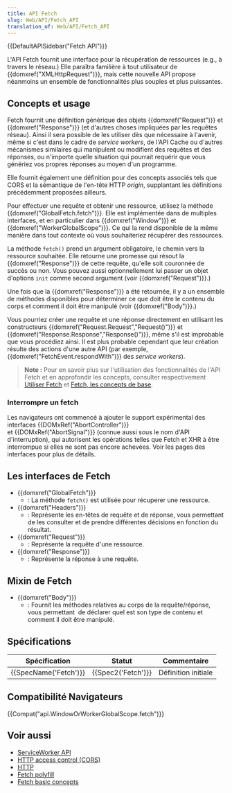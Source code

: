 ```yaml
---
title: API Fetch
slug: Web/API/Fetch_API
translation_of: Web/API/Fetch_API
---
```

{{DefaultAPISidebar("Fetch API")}}

L'API Fetch fournit une interface pour la récupération de ressources (e.g., à travers le réseau.) Elle paraîtra familière à tout utilisateur de {{domxref("XMLHttpRequest")}}, mais cette nouvelle API propose néanmoins un ensemble de fonctionnalités plus souples et plus puissantes.

## Concepts et usage

Fetch fournit une définition générique des objets {{domxref("Request")}} et {{domxref("Response")}} (et d'autres choses impliquées par les requêtes réseau). Ainsi il sera possible de les utiliser dès que nécessaire à l'avenir, même si c'est dans le cadre de _service workers_, de l'API Cache ou d'autres mécanismes similaires qui manipulent ou modifient des requêtes et des réponses, ou n'importe quelle situation qui pourrait requérir que vous génériez vos propres réponses au moyen d'un programme.

Elle fournit également une définition pour des concepts associés tels que CORS et la sémantique de l'en-tête HTTP _origin_, supplantant les définitions précédemment proposées ailleurs.

Pour effectuer une requête et obtenir une ressource, utilisez la méthode {{domxref("GlobalFetch.fetch")}}. Elle est implémentée dans de multiples interfaces, et en particulier dans {{domxref("Window")}} et {{domxref("WorkerGlobalScope")}}. Ce qui la rend disponible de la même manière dans tout contexte où vous souhaiteriez récupérer des ressources.

La méthode `fetch()` prend un argument obligatoire, le chemin vers la ressource souhaitée. Elle retourne une promesse qui résout la {{domxref("Response")}} de cette requête, qu'elle soit couronnée de succès ou non. Vous pouvez aussi optionnellement lui passer un objet d'options `init` comme second argument (voir {{domxref("Request")}}.)

Une fois que la {{domxref("Response")}} a été retournée, il y a un ensemble de méthodes disponibles pour déterminer ce que doit être le contenu du corps et comment il doit être manipulé (voir {{domxref("Body")}}.)

Vous pourriez créer une requête et une réponse directement en utilisant les constructeurs {{domxref("Request.Request","Request()")}} et {{domxref("Response.Response","Response()")}}, même s'il est improbable que vous procédiez ainsi. Il est plus probable cependant que leur création résulte des actions d'une autre API (par exemple, {{domxref("FetchEvent.respondWith")}} des _service workers_).

> **Note :** Pour en savoir plus sur l'utilisation des fonctionnalités de l'API Fetch et en approfondir les concepts, consulter respectivement [Utiliser Fetch](/en-US/docs/Web/API/Fetch_API/Using_Fetch) et [Fetch, les concepts de base](/en-US/docs/Web/API/Fetch_API/Basic_concepts).

### Interrompre un fetch

Les navigateurs ont commencé à ajouter le support expérimental des interfaces {{DOMxRef("AbortController")}} et {{DOMxRef("AbortSignal")}} (connue aussi sous le nom d'API d'interruption), qui autorisent les opérations telles que Fetch et XHR à être interrompue si elles ne sont pas encore achevées. Voir les pages des interfaces pour plus de détails.

## Les interfaces de Fetch

- {{domxref("GlobalFetch")}}
  - : La méthode `fetch()` est utilisée pour récuperer une ressource.
- {{domxref("Headers")}}
  - : Représente les en-têtes de requête et de réponse, vous permettant de les consulter et de prendre différentes décisions en fonction du résultat.
- {{domxref("Request")}}
  - : Représente la requête d'une ressource.
- {{domxref("Response")}}
  - : Représente la réponse à une requête.

## Mixin de Fetch

- {{domxref("Body")}}
  - : Fournit les méthodes relatives au corps de la requête/réponse, vous permettant  de déclarer quel est son type de contenu et comment il doit être manipulé.

## Spécifications

| Spécification                | Statut                   | Commentaire         |
| ---------------------------- | ------------------------ | ------------------- |
| {{SpecName('Fetch')}} | {{Spec2('Fetch')}} | Définition initiale |

## Compatibilité Navigateurs

{{Compat("api.WindowOrWorkerGlobalScope.fetch")}}

## Voir aussi

- [ServiceWorker API](/en-US/docs/Web/API/ServiceWorker_API)
- [HTTP access control (CORS)](/en-US/docs/Web/HTTP/Access_control_CORS)
- [HTTP](/en-US/docs/Web/HTTP)
- [Fetch polyfill](https://github.com/github/fetch)
- [Fetch basic concepts](/en-US/docs/Web/API/Fetch_API/Basic_concepts)
